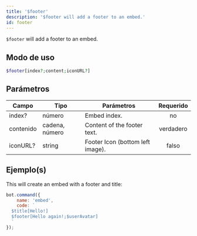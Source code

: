 ```yaml
---
title: '$footer'
description: '$footer will add a footer to an embed.'
id: footer
---
```


`$footer` will add a footer to an embed.

## Modo de uso

```php
$footer[index?;content;iconURL?]
```

## Parámetros

| Campo     | Tipo           | Parámetros                       | Requerido |
| --------- | -------------- | -------------------------------- |:---------:|
| index?    | número         | Embed index.                     |    no     |
| contenido | cadena, número | Content of the footer text.      | verdadero |
| iconURL?  | string         | Footer Icon (bottom left image). |   falso   |

## Ejemplo(s)

This will create an embed with a footer and title:

```javascript
bot.command({
    name: 'embed',
    code: `
  $title[Hello!]
  $footer[Hello again!;$userAvatar]
  `
});
```